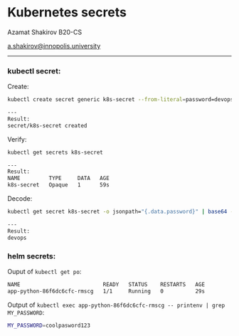 # Kubernetes secrets

Azamat Shakirov B20-CS

a.shakirov@innopolis.university





---

### kubectl secret:

Create:

```bash
kubectl create secret generic k8s-secret --from-literal=password=devops

---
Result:
secret/k8s-secret created
```



Verify:

```bash
kubectl get secrets k8s-secret

---
Result:
NAME         TYPE     DATA   AGE
k8s-secret   Opaque   1      59s
```



Decode:

```bash
kubectl get secret k8s-secret -o jsonpath="{.data.password}" | base64 -d

---
Result:
devops
```



### helm secrets:

Ouput of `kubectl get po`:

```bash
NAME                          READY   STATUS    RESTARTS   AGE
app-python-86f6dc6cfc-rmscg   1/1     Running   0          29s
```

Output of `kubectl exec app-python-86f6dc6cfc-rmscg -- printenv | grep MY_PASSWORD`:

```bash
MY_PASSWORD=coolpasword123
```





